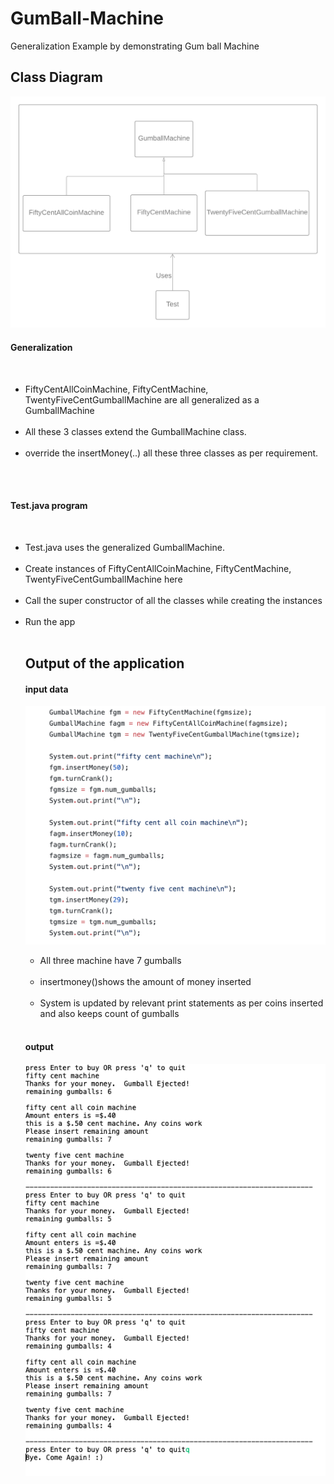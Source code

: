 # GumBall-Machine
Generalization Example by demonstrating Gum ball Machine

<h2>Class Diagram</h2>

![Screenshot](classdiagram.png)

<h4>Generalization</h4><br>
<ul>
  <li>FiftyCentAllCoinMachine, FiftyCentMachine, TwentyFiveCentGumballMachine are all generalized as a GumballMachine</li><br>
  <li>All these 3 classes extend the GumballMachine class.</li><br>
  <li>override the insertMoney(..) all these three classes as per requirement.</li><br>
  </ul><br>
  
  <h4>Test.java program</h4><br>
  <ul>
  <li> Test.java uses the generalized GumballMachine. </li><br>
  <li> Create instances of FiftyCentAllCoinMachine, FiftyCentMachine, TwentyFiveCentGumballMachine here </li><br>
  <li> Call the super constructor of all the classes while creating the instances </li><br>
  <li> Run the app </li><br>

<h2>Output of the application</h2>

<h4>input data</h4>

![Screenshot](input.png)

<ul>
  <li>All three machine have 7 gumballs</li><br>
  <li>insertmoney()shows the amount of money inserted</li><br>
  <li>System is updated by relevant print statements as per coins inserted and also keeps count of gumballs</li><br>
  </ul>

<h4>output</h4>

![Screenshot](output.png)



